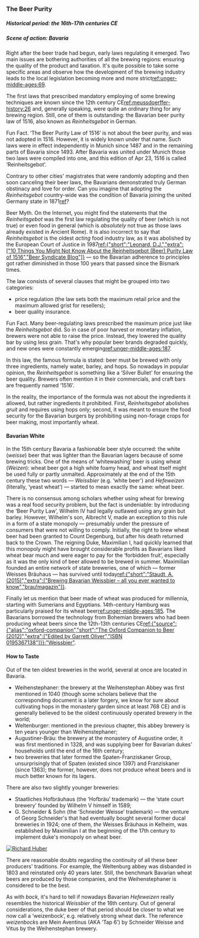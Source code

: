 ### The Beer Purity

##### Historical period: the 16th-17th centuries CE
##### Scene of action: Bavaria

Right after the beer trade had begun, early laws regulating it emerged. Two main issues are bothering authorities of all the brewing regions: ensuring the quality of the product and taxation. It's quite possible to take some specific areas and observe how the development of the brewing industry leads to the local legislation becoming more and more strict[ref:unger-middle-ages:69]().

The first laws that prescribed mandatory employing of some brewing techniques are known since the 12th century CE[ref:meussdoerffer-history:26]() and, generally speaking, were quite an ordinary thing for any brewing region. Still, one of them is outstanding: the Bavarian beer purity law of 1516, also known as *Reinheitsgebot* in German.

Fun Fact. ‘The Beer Purity Law of 1516’ is not about the beer purity, and was not adopted in 1516. However, it is widely known under that name. Such laws were in effect independently in Munich since 1487 and in the remaining parts of Bavaria since 1493. After Bavaria was united under Munich those two laws were compiled into one, and this edition of Apr 23, 1516 is called ‘Reinheitsgebot’.

Contrary to other cities' magistrates that were randomly adopting and then soon canceling their beer laws, the Bavarians demonstrated truly German obstinacy and love for order. Can you imagine that adopting the *Reinheitsgebot* country-wide was the condition of Bavaria joining the united Germany state in 1871[ref](https://en.wikipedia.org/wiki/Reinheitsgebot)?

Beer Myth. On the Internet, you might find the statements that the *Reinheitsgebot* was the first law regulating the quality of beer (which is not true) or even food in general (which is *absolutely* not true as those laws already existed in Ancient Rome). It is also incorrect to say that *Reinheitsgebot* is the oldest *acting* food industry law, as it was abolished by the European Court of Justice in 1987[ref:{"short":"Leonard, D.J.","extra":["10 Things You Might Not Know About the Reinheitsgebot (Beer) Purity Law of 1516","Beer Syndicate Blog"]}](https://beersyndicate.com/blog/10-things-you-might-not-know-about-the-reinheitsgebot-beer-purity-law-of-1516/) — so the Bavarian adherence to principles got rather diminished in those 100 years that passed since the Bismark times.

The law consists of several clauses that might be grouped into two categories:
  * price regulation (the law sets both the maximum retail price and the maximum allowed grist for resellers);
  * beer quality insurance.

Fun Fact. Many beer-regulating laws prescribed the maximum price just like the *Reinheitsgebot* did. So in case of poor harvest or monetary inflation, brewers were not able to raise the price. Instead, they lowered the quality bar by using less grain. That's why popular beer brands degraded quickly, and new ones were constantly emerging[ref:unger-middle-ages:187]().

In this law, the famous formula is stated: beer must be brewed with only three ingredients, namely water, barley, and hops. So nowadays in popular opinion, the *Reinheitsgebot* is something like a ‘Silver Bullet’ for ensuring the beer quality. Brewers often mention it in their commercials, and craft bars are frequently named ‘1516’.

In the reality, the importance of the formula was not about the ingredients it allowed, but rather ingredients it prohibited. First, *Reinheitsgebot* abolishes *gruit* and requires using hops only; second, it was meant to ensure the food security for the Bavarian burgers by prohibiting using non-forage crops for beer making, most importantly wheat.

#### Bavarian White

In the 15th century Bavaria a fashionable beer style occurred: the white (*weisse*) beer that was lighter than the Bavarian lagers because of some brewing tricks. One of the means of ‘whitewashing’ beer is using wheat (*Weizen*): wheat beer got a high white foamy head, and wheat itself might be used fully or partly unmalted. Approximately at the end of the 15th century these two words — *Weissbier* (e.g. ‘white beer’) and *Hefeweizen* (literally, ‘yeast wheat’) — started to mean exactly the same: wheat beer.

There is no consensus among scholars whether using wheat for brewing was a real food security problem, but the fact is undeniable: by introducing the ‘Beer Purity Law’, Wilhelm IV had legally outlawed using any grain but barley. However, Wilhelm's son, Albrecht V, made an exception to this rule in a form of a state monopoly — presumably under the pressure of consumers that were not willing to comply. Initially, the right to brew wheat beer had been granted to Count Degenburg, but after his death returned back to the Crown. The reigning Duke, Maximilian I, had quickly learned that this monopoly might have brought considerable profits as Bavarians liked wheat bear much and were eager to pay for the ‘forbidden fruit’, especially as it was the only kind of beer allowed to be brewed in summer. Maximilian founded an entire network of state breweries, one of which — former Weisses Bräuhaus — has survived until today[ref:{"short":"Staudt, A. (2015)","extra":["Brewing Bavarian Weissbier – all you ever wanted to know","brau!magazin"]}](https://braumagazin.de/article/brewing-bavarian-weissbier-all-you-ever-wanted-to-know/).

Finally let us mention that beer made of wheat was produced for millennia, starting with Sumerians and Egyptians. 14th-century Hamburg was particularly praised for its wheat beer[ref:unger-middle-ages:185](). The Bavarians borrowed the technology from Bohemian brewers who had been producing wheat beers since the 12th-13th centuries CE[ref:{"source":{"alias":"oxford-companion","short":"The Oxford Companion to Beer (2012)","extra":["Edited by Garrett Oliver","ISBN 0195367138"]}}:"Weissbier"]().

#### How to Taste

Out of the ten oldest breweries in the world, several at once are located in Bavaria.
  * Weihenstephaner: the brewery at the Weihenstephan Abbey was first mentioned in 1040 (though some scholars believe that the corresponding document is a later forgery, we know for sure about cultivating hops in the monastery garden since at least 768 CE) and is generally believed to be the oldest continuously operated brewery in the world;
  * Weltenburger: mentioned in the previous chapter, this abbey brewery is ten years younger than Weihenstephaner;
  * Augustiner-Bräu: the brewery at the monastery of Augustine order, it was first mentioned in 1328, and was supplying beer for Bavarian dukes' households until the end of the 16th century;
  * two breweries that later formed the Spaten-Franziskaner Group, unsurprisingly that of Spaten (existed since 1397) and Franziskaner (since 1363); the former, however, does not produce wheat beers and is much better known for its lagers.

There are also two slightly younger breweries:
  * Staatliches Hofbräuhaus (the ‘Hofbräu’ trademark) — the ‘state court brewery’ founded by Wilhelm V himself in 1589;
  * G. Schneider & Sohn (the ‘Schneider Weisse’ trademark) — the venture of Georg Schneider's that had eventually bought several former ducal breweries in 1924; one of them, *the* Weisses Bräuhaus in Kelheim, was established by Maximilian I at the beginning of the 17th century to implement duke's monopoly on wheat beer.

[![Richard Huber](/img/weisses-brauhaus.jpg "The Weisses Bräuhaus in Kelheim, Bavaria. Constructed in 1607")](https://commons.wikimedia.org/wiki/File:Weisses_Brauhaus.jpg)

There are reasonable doubts regarding the continuity of all these beer producers' traditions. For example, the Weltenburg abbey was disbanded in 1803 and reinstated only 40 years later. Still, the benchmark Bavarian wheat beers are produced by those companies, and the Weihenstephaner is considered to be the best.

As with *bock*, it's hard to tell if nowadays Bavarian *Hefeweizen* really resembles the historical *Weissbier* of the 16th century. Out of general considerations, the duke beer of that period should be closer to what we now call a ‘weizenbock’, e.g. relatively strong wheat dark. The reference *weizenbock*s are Mein Aventinus (AKA ‘Tap 6’) by Schneider Weisse and Vitus by the Weihenstephan brewery.
